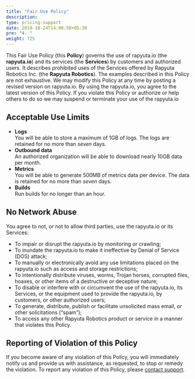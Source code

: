 ```yaml
---
title: "Fair Use Policy"
description:
type: pricing-support
date: 2019-10-24T14:00:50+05:30
pre: "4. "
weight: 725
---
```

This Fair Use Policy (this **Policy**) governs the use of rapyuta.io (the
**rapyuta.io**) and its services (the **Services**) by customers and authorized
users. It describes prohibited uses of the Services offered by
Rapyuta Robotics Inc. (the **Rapyuta Robotics**). The examples described
in this Policy are not exhaustive. We may modify this Policy at any time by
posting a revised version on rapyuta.io. By using the rapyuta.io, you agree to the latest version of this Policy. If you violate this Policy or authorize or
help others to do so we may suspend or terminate your use of the rapyuta.io

## Acceptable Use Limits

* **Logs**    
  You will be able to store a maximum of 1GB of logs. The logs are retained for no more than _seven_ days.
* **Outbound data**    
  An authorized organization will be able to download nearly 10GB data per month.
* **Metrics**    
  You will be able to generate 500MB of metrics data per device. The data is retained for no more than _seven_ days.
* **Builds**    
  Run builds for no longer than an hour.

## No Network Abuse

You agree to not, or not to allow third parties, use the rapyuta.io or its Services:

* To impair or disrupt the rapyuta.io by monitoring or crawling;
* To inundate the rapyuta.io to make it ineffective by Denial of Service (DOS) attack;
* To manually or electronically avoid any use limitations placed on the rapyuta.io such as access and storage restrictions;
* To intentionally distribute viruses, worms, Trojan horses, corrupted files, hoaxes, or other items of a destructive or deceptive nature;
* To disable or interfere with or circumvent the use of the rapyuta.io, its Services, or the equipment used to provide the rapyuta.io, by customers, or other authorized users;
* To generate, distribute, publish or facilitate unsolicited mass email, or other solicitations (“spam”);
* To access any other Rapyuta Robotics product or service in a manner that violates this Policy.

## Reporting of Violation of this Policy
If you become aware of any violation of this Policy, you will immediately
notify us and provide us with assistance, as requested, to stop or remedy the violation. To report any violation of this Policy, please <a href="#" onclick="javascript:FreshWidget.show();">contact support</a>.